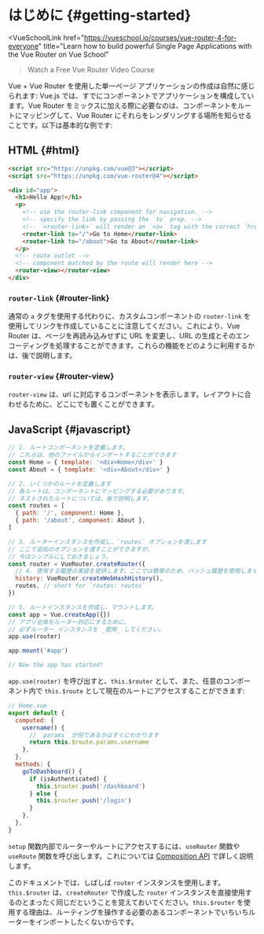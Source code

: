 # はじめに {#getting-started}

<VueSchoolLink
  href="https://vueschool.io/courses/vue-router-4-for-everyone"
  title="Learn how to build powerful Single Page Applications with the Vue Router on Vue School"
>Watch a Free Vue Router Video Course</VueSchoolLink>

Vue + Vue Router を使用した単一ページ アプリケーションの作成は自然に感じられます: Vue.js では、すでにコンポーネントでアプリケーションを構成しています。Vue Router をミックスに加える際に必要なのは、コンポーネントをルートにマッピングして、Vue Router にそれらをレンダリングする場所を知らせることです。以下は基本的な例です:

## HTML {#html}

```html
<script src="https://unpkg.com/vue@3"></script>
<script src="https://unpkg.com/vue-router@4"></script>

<div id="app">
  <h1>Hello App!</h1>
  <p>
    <!-- use the router-link component for navigation. -->
    <!-- specify the link by passing the `to` prop. -->
    <!-- `<router-link>` will render an `<a>` tag with the correct `href` attribute -->
    <router-link to="/">Go to Home</router-link>
    <router-link to="/about">Go to About</router-link>
  </p>
  <!-- route outlet -->
  <!-- component matched by the route will render here -->
  <router-view></router-view>
</div>
```

### `router-link` {#router-link}

通常の `a` タグを使用する代わりに、カスタムコンポーネントの `router-link` を使用してリンクを作成していることに注意してください。これにより、Vue Router は、ページを再読み込みせずに URL を変更し、URL の生成とそのエンコーディングを処理することができます。これらの機能をどのように利用するかは、後で説明します。

### `router-view` {#router-view}

`router-view` は、url に対応するコンポーネントを表示します。レイアウトに合わせるために、どこにでも置くことができます。

<VueMasteryLogoLink></VueMasteryLogoLink>

## JavaScript {#javascript}

```js
// 1. ルートコンポーネントを定義します。
// これらは、他のファイルからインポートすることができます
const Home = { template: '<div>Home</div>' }
const About = { template: '<div>About</div>' }

// 2. いくつかのルートを定義します
// 各ルートは、コンポーネントにマッピングする必要があります。
// ネストされたルートについては、後で説明します。
const routes = [
  { path: '/', component: Home },
  { path: '/about', component: About },
]

// 3. ルーターインスタンスを作成し、`routes` オプションを渡します
// ここで追加のオプションを渡すことができますが、
// 今はシンプルにしておきましょう。
const router = VueRouter.createRouter({
  // 4. 使用する履歴の実装を提供します。ここでは簡単のため、ハッシュ履歴を使用します。
  history: VueRouter.createWebHashHistory(),
  routes, // short for `routes: routes`
})

// 5. ルートインスタンスを作成し、マウントします。
const app = Vue.createApp({})
// アプリ全体をルーター対応にするために、
// 必ずルーター インスタンスを _使用_ してください。
app.use(router)

app.mount('#app')

// Now the app has started!
```

`app.use(router)` を呼び出すと、`this.$router` として、また、任意のコンポーネント内で `this.$route` として現在のルートにアクセスすることができます:

```js
// Home.vue
export default {
  computed: {
    username() {
      // `params` が何であるかはすぐにわかります
      return this.$route.params.username
    },
  },
  methods: {
    goToDashboard() {
      if (isAuthenticated) {
        this.$router.push('/dashboard')
      } else {
        this.$router.push('/login')
      }
    },
  },
}
```

`setup` 関数内部でルーターやルートにアクセスするには、`useRouter` 関数や `useRoute` 関数を呼び出します。これについては [Composition API](./advanced/composition-api.md#accessing-the-router-and-current-route-inside-setup) で詳しく説明します。

このドキュメントでは、しばしば `router` インスタンスを使用します。`this.$router` は、`createRouter` で作成した `router` インスタンスを直接使用するのとまったく同じだということを覚えておいてください。`this.$router` を使用する理由は、ルーティングを操作する必要のあるコンポーネントでいちいちルーターをインポートしたくないからです。
